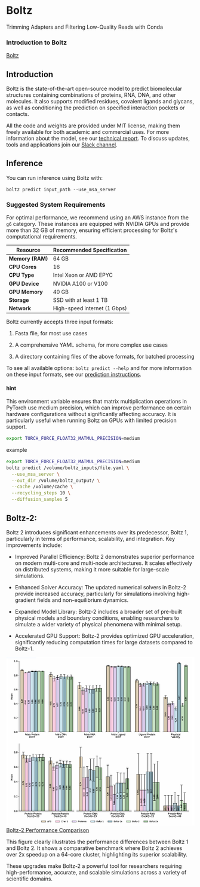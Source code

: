 # Boltz

Trimming Adapters and Filtering Low-Quality Reads with Conda

### **Introduction to Boltz**

[Boltz](https://github.com/jwohlwend/boltz.git) 
## Introduction

Boltz is the state-of-the-art open-source model to predict biomolecular structures containing combinations of proteins, RNA, DNA, and other molecules. It also supports modified residues, covalent ligands and glycans, as well as conditioning the prediction on specified interaction pockets or contacts.

All the code and weights are provided under MIT license, making them freely available for both academic and commercial uses. For more information about the model, see our [technical report](https://doi.org/10.1101/2024.11.19.624167). To discuss updates, tools and applications join our [Slack channel](https://join.slack.com/t/boltz-community/shared_invite/zt-2zj7e077b-D1R9S3JVOolhv_NaMELgjQ).

## Inference

You can run inference using Boltz with:

```
boltz predict input_path --use_msa_server
```
### Suggested System Requirements
For optimal performance, we recommend using an AWS instance from the `g6` category. These instances are equipped with NVIDIA GPUs and provide more than 32 GB of memory, ensuring efficient processing for Boltz's computational requirements.


| **Resource**       | **Recommended Specification** |
|---------------------|-------------------------------|
| **Memory (RAM)**    | 64 GB                        |
| **CPU Cores**       | 16                           |
| **CPU Type**        | Intel Xeon or AMD EPYC       |
| **GPU Device**      | NVIDIA A100 or V100          |
| **GPU Memory**      | 40 GB                        |
| **Storage**         | SSD with at least 1 TB       |
| **Network**         | High-speed internet (1 Gbps) |

Boltz currently accepts three input formats:

1. Fasta file, for most use cases

2. A comprehensive YAML schema, for more complex use cases

3. A directory containing files of the above formats, for batched processing

To see all available options: `boltz predict --help` and for more information on these input formats, see our [prediction instructions](docs/prediction.md).
#### hint
This environment variable ensures that matrix multiplication operations in PyTorch use medium precision, which can improve performance on certain hardware configurations without significantly affecting accuracy. It is particularly useful when running Boltz on GPUs with limited precision support.
```bash
export TORCH_FORCE_FLOAT32_MATMUL_PRECISION=medium
``` 

example 
```bash
export TORCH_FORCE_FLOAT32_MATMUL_PRECISION=medium
boltz predict /volume/boltz_inputs/file.yaml \
  --use_msa_server \
  --out_dir /volume/boltz_output/ \
  --cache /volume/cache \
  --recycling_steps 10 \
  --diffusion_samples 5
```

## Boltz-2: 

Boltz 2 introduces significant enhancements over its predecessor, Boltz 1, particularly in terms of performance, scalability, and integration. Key improvements include:

* Improved Parallel Efficiency: Boltz 2 demonstrates superior performance on modern multi-core and multi-node architectures. It scales effectively on distributed systems, making it more suitable for large-scale simulations.

* Enhanced Solver Accuracy: The updated numerical solvers in Boltz-2 provide increased accuracy, particularly for simulations involving high-gradient fields and non-equilibrium dynamics.

* Expanded Model Library: Boltz-2 includes a broader set of pre-built physical models and boundary conditions, enabling researchers to simulate a wider variety of physical phenomena with minimal setup.

* Accelerated GPU Support: Boltz-2 provides optimized GPU acceleration, significantly reducing computation times for large datasets compared to Boltz-1.

![Boltz-2 Performance Comparison](boltz2_performance.png)
[Boltz-2 Performance Comparison](https://bit.ly/boltz2-pdf)

This figure clearly illustrates the performance differences between Boltz 1 and Boltz 2. It shows a comparative benchmark where Boltz 2 achieves over 2x speedup on a 64-core cluster, highlighting its superior scalability.

These upgrades make Boltz-2 a powerful tool for researchers requiring high-performance, accurate, and scalable simulations across a variety of scientific domains.

